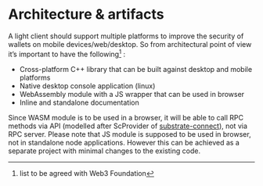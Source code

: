 # Architecture & artifacts

A light client should support multiple platforms to improve the security of wallets on mobile devices/web/desktop. So from architectural point of view it’s important to have the following[^1] :

- Cross-platform C++ library that can be built against desktop and mobile platforms
- Native desktop console application (linux)
- WebAssembly module with a JS wrapper that can be used in browser
- Inline and standalone documentation

Since WASM module is to be used in a browser, it will be able to call RPC methods via API (modelled after ScProvider of [substrate-connect](https://substrate.io/developers/substrate-connect/)), not via RPC server.
Please note that JS module is supposed to be used in browser, not in standalone node applications. However this can be achieved as a separate project with minimal changes to the existing code.

[^1]: list to be agreed with Web3 Foundation
